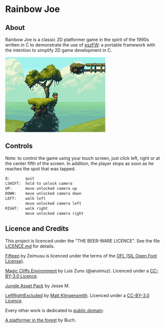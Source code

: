 # Rainbow Joe

## About

Rainbow Joe is a classic 2D platformer game in the spirit of the 1990s
written in C to demonstrate the use of
[eszFW](https://github.com/mupfelofen-de/eszFW): a portable framework
with the intention to simplify 2D game development in C.

[![Rainbow Joe](.media/scrshot-tn.png)](.media/scrshot.png?raw=true
"Rainbow Joe")

## Controls

Note: to control the game using your touch screen, just click left,
right or at the center fifth of the screen.  In addition, the player
stops as soon as he reaches the spot that was tapped.

```
Q:       quit
LSHIFT:  hold to unlock camera
UP:      move unlocked camera up
DOWN:    move unlocked camera down
LEFT:    walk left
         move unlocked camera left
RIGHT:   walk right
         move unlocked camera right
```

## Licence and Credits

This project is licenced under the "THE BEER-WARE LICENCE".  See the
file [LICENCE.md](../../LICENCE.md) for details.

[Fifteen](https://fontlibrary.org/en/font/fifteen) by Zeimusu is
licenced under the terms of the [OFL (SIL Open Font
License)](https://scripts.sil.org/cms/scripts/page.php?site_id=nrsi&id=OFL).

[Magic Cliffs
Environment](http://pixelgameart.org/web/portfolio/magic-cliffs-environment/)
by Luis Zuno (@ansimuz).  Licenced under a [CC-BY-3.0
Licence](http://creativecommons.org/licenses/by/3.0/).

[Jungle Asset Pack](https://jesse-m.itch.io/jungle-pack) by Jesse M.

[LeftRightExcluded](https://soundcloud.com/bleakprospects/leftrightexcluded)
by [Matt Klingensmith](http://www.matthewklingensmith.com/).  Licenced
under a [CC-BY-3.0
Licence](http://creativecommons.org/licenses/by/3.0/).

Every other work is dedicated to [public
domain](https://creativecommons.org/publicdomain/zero/1.0/):

[A platformer in the
forest](https://opengameart.org/content/a-platformer-in-the-forest) by
Buch.
